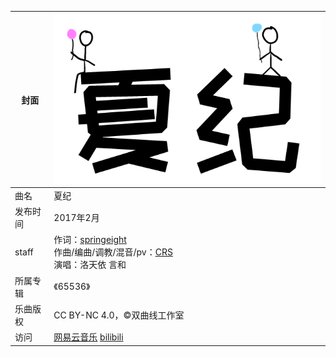 | 封面     | [![](./assets/cover.png)](./assets/cover.png)                |
| -------- | ------------------------------------------------------------ |
| 曲名     | 夏纪                                                         |
| 发布时间 | 2017年2月                                                    |
| staff    | 作词：[springeight](/springeight)<br>作曲/编曲/调教/混音/pv：[CRS](/crs)<br>演唱：洛天依 言和 |
| 所属专辑 | 《65536》                                                    |
| 乐曲版权 | CC BY-NC 4.0，©双曲线工作室                                  |
| 访问     | [网易云音乐](https://music.163.com/#/song?id=1375530590)  [bilibili](https://www.bilibili.com/video/av55054822/) |



